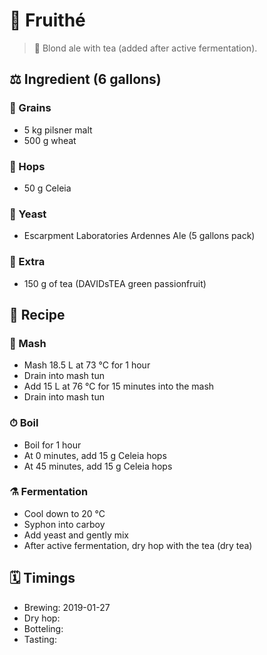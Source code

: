 # 🍺 Fruithé

> 📝 Blond ale with tea (added after active fermentation).

##  ⚖️ Ingredient (6 gallons)

### 🌾 Grains

* 5 kg pilsner malt
* 500 g wheat

### 🌿 Hops

* 50 g Celeia

### 🧫 Yeast

* Escarpment Laboratories Ardennes Ale (5 gallons pack)

### 🍍 Extra

* 150 g of tea (DAVIDsTEA green passionfruit)

## 📖 Recipe

### 🚰 Mash

* Mash 18.5 L at 73 °C for 1 hour
* Drain into mash tun
* Add 15 L at 76 °C for 15 minutes into the mash
* Drain into mash tun

### ⏱  Boil

* Boil for 1 hour
* At 0 minutes, add 15 g Celeia hops
* At 45 minutes, add 15 g Celeia hops

### ⚗️ Fermentation

* Cool down to 20 °C
* Syphon into carboy
* Add yeast and gently mix
* After active fermentation, dry hop with the tea (dry tea)

## 🗓 Timings

* Brewing: 2019-01-27
* Dry hop:
* Botteling:
* Tasting:
